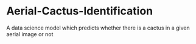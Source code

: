 # Aerial-Cactus-Identification
A data science model which predicts whether there is a cactus in a given aerial image or not
